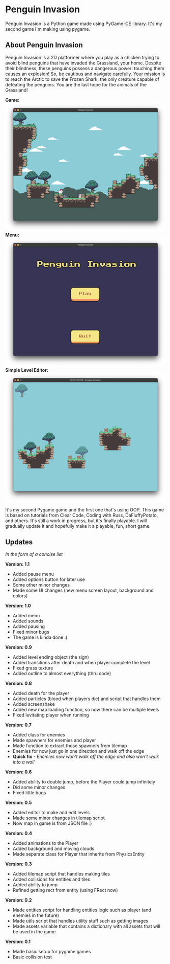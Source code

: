 
# Penguin Invasion

Penguin Invasion is a Python game made using PyGame-CE library. It's my second game I'm making using pygame.

## About Penguin Invasion

Penguin Invasion is a 2D platformer where you play as a chicken trying to avoid blind penguins that have invaded the Grassland, your home. Despite their blindness, these penguins possess a dangerous power: touching them causes an explosion! So, be cautious and navigate carefully. Your mission is to reach the Arctic to save the Frozen Shark, the only creature capable of defeating the penguins. You are the last hope for the animals of the Grassland!

**Game:**
![Image of the game](screenshots/1.png)
**Menu:**
![Image of the game](screenshots/0.png)
**Simple Level Editor:**
![Image of the game](screenshots/2.png)

It's my second Pygame game and the first one that's using OOP. This game is based on tutorials from Clear Code, Coding with Russ, DaFluffyPotato, and others. It's still a work in progress, but it's finally playable. I will gradually update it and hopefully make it a playable, fun, short game.


## Updates
*In the form of a concise list*

**Version: 1.1**
- Added pause menu
- Added options button for later use
- Some other minor changes
- Made some UI changes (new menu screen layout, background and colors)


**Version: 1.0**
- Added menu
- Added sounds
- Added pausing
- Fixed minor bugs
- The game is kinda done :)

**Version: 0.9**
- Added level ending object (the sign)
- Added transitions after death and when player complete the level
- Fixed grass texture
- Added outline to almost everything (thru code)

**Version: 0.8**
- Added death for the player
- Added particles (blood when players die) and script that handles them
- Added screenshake
- Added new map loading function, so now there can be multiple levels
- Fixed levitating player when running


**Version: 0.7**
- Added class for enemies
- Made spawners for enemies and player
- Made function to extract those spawners from tilemap
- Enemies for now just go in one direction and walk off the edge
- **Quick fix** - *Enemies now won't walk off the edge and also won't walk into a wall*


**Version: 0.6**
- Added ability to double jump, before the Player could jump infinitely
- Did some minor changes
- Fixed little bugs

**Version: 0.5**
- Added editor to make and edit levels
- Made some minor changes in tilemap script
- Now map in game is from JSON file :)

**Version: 0.4**
- Added animations to the Player
- Added background and moving clouds
- Made separate class for Player that inherits from PhysicsEntity

**Version: 0.3**
- Added tilemap script that handles making tiles
- Added collisions for entities and tiles
- Added ability to jump
- Refined getting rect from entity (using FRect now)

**Version: 0.2**
- Made entities script for handling entities logic such as player (and enemies in the future)
- Made utils script that handles utility stuff such as getting images
- Made assets variable that contains a dictionary with all assets that will be used in the game

**Version: 0.1**
- Made basic setup for pygame games
- Basic collision test
